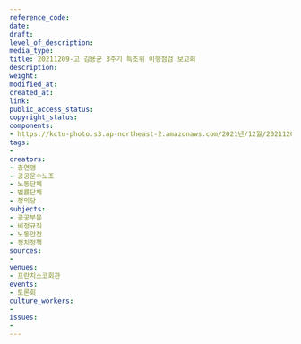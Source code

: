 ```yaml
---
reference_code: 
date: 
draft: 
level_of_description: 
media_type: 
title: 20211209-고 김용균 3주기 특조위 이행점검 보고회
description: 
weight: 
modified_at: 
created_at: 
link: 
public_access_status: 
copyright_status: 
components:
- https://kctu-photo.s3.ap-northeast-2.amazonaws.com/2021년/12월/20211209-고+김용균+3주기+특조위+이행점검+보고회/_5D40276.jpg
tags:
- 
creators:
- 총연맹
- 공공운수노조
- 노동단체
- 법률단체
- 정의당
subjects:
- 공공부문
- 비정규직
- 노동안전
- 정치정책
sources:
- 
venues:
- 프란치스코회관
events:
- 토론회
culture_workers:
- 
issues:
- 
---
```

